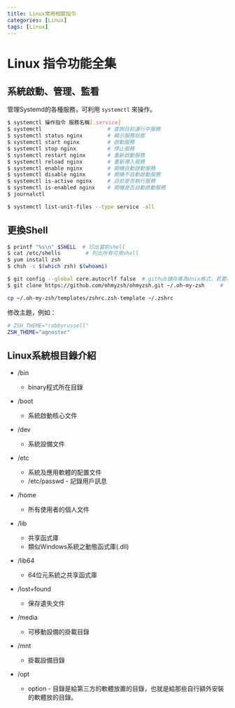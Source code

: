 ```yaml
---
title: Linux常用相關指令
categories: [Linux]
tags: [Linux]
---
```


# Linux 指令功能全集

## 系統啟動、管理、監看

管理Systemd的各種服務，可利用 `systemctl` 來操作。

```bash
$ systemctl 操作指令 服務名稱[.service]
$ systemctl                     # 查詢目前運行中服務
$ systemctl status nginx        # 顯示服務狀態
$ systemctl start nginx         # 啟動服務
$ systemctl stop nginx          # 停止服務
$ systemctl restart nginx       # 重新啟動服務
$ systemctl reload nginx        # 重新導入服務
$ systemctl enable nginx        # 開機自動啟動服務
$ systemctl disable nginx       # 開機不自動啟動服務
$ systemctl is-active nginx     # 目前是否執行服務
$ systemctl is-enabled nginx    # 開機是否自動啟動服務
$ journalctl 
```

```bash
$ systemctl list-unit-files --type service -all
```

## 更換Shell

```bash
$ printf "%s\n" $SHELL  # 印出當前shell
$ cat /etc/shells        # 列出所有可用shell
$ yum install zsh
$ chsh -s $(which zsh) $(whoami)

$ git config --global core.autocrlf false  # github儲存庫為Unix格式，若要離線安裝下載至Windows再上傳至Linux server，須取消自動轉換CRLF
$ git clone https://github.com/ohmyzsh/ohmyzsh.git ~/.oh-my-zsh     # 下載Oh-my-zsh獲得更多zsh樣式

cp ~/.oh-my-zsh/templates/zshrc.zsh-template ~/.zshrc
```

修改主題，例如：

```bash
# ZSH_THEME="robbyrussell"
ZSH_THEME="agnoster"
```

## Linux系統根目錄介紹

- /bin
  - binary程式所在目錄

- /boot
  - 系統啟動核心文件

- /dev
  - 系統設備文件

- /etc
  - 系統及應用軟體的配置文件
  - /etc/passwd - 記錄用戶訊息

- /home
  - 所有使用者的個人文件

- /lib
  - 共享函式庫
  - 類似Windows系統之動態函式庫(.dll)

- /lib64
  - 64位元系統之共享函式庫

- /lost+found
  - 保存遺失文件

- /media
  - 可移動設備的掛載目錄

- /mnt
  - 掛載設備目錄

- /opt
   - option - 目錄是給第三方的軟體放置的目錄，也就是給那些自行額外安裝的軟體放的目錄。